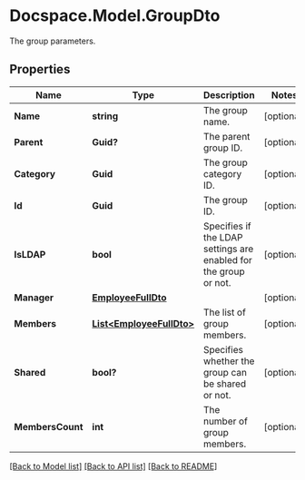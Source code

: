 # Docspace.Model.GroupDto
The group parameters.

## Properties

Name | Type | Description | Notes
------------ | ------------- | ------------- | -------------
**Name** | **string** | The group name. | [optional] 
**Parent** | **Guid?** | The parent group ID. | [optional] 
**Category** | **Guid** | The group category ID. | [optional] 
**Id** | **Guid** | The group ID. | [optional] 
**IsLDAP** | **bool** | Specifies if the LDAP settings are enabled for the group or not. | [optional] 
**Manager** | [**EmployeeFullDto**](EmployeeFullDto.md) |  | [optional] 
**Members** | [**List&lt;EmployeeFullDto&gt;**](EmployeeFullDto.md) | The list of group members. | [optional] 
**Shared** | **bool?** | Specifies whether the group can be shared or not. | [optional] 
**MembersCount** | **int** | The number of group members. | [optional] 

[[Back to Model list]](../README.md#documentation-for-models) [[Back to API list]](../README.md#documentation-for-api-endpoints) [[Back to README]](../README.md)

